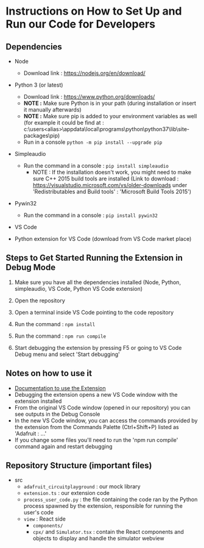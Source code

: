 # Instructions on How to Set Up and Run our Code for Developers

## Dependencies

- Node

  - Download link : https://nodejs.org/en/download/

- Python 3 (or latest)

  - Download link : https://www.python.org/downloads/
  - **NOTE :** Make sure Python is in your path (during installation or insert it manually afterwards)
  - **NOTE :** Make sure pip is added to your environment variables as well
    (for example it could be find at : c:\users\<alias>\appdata\local\programs\python\python37\lib\site-packages\pip)
  - Run in a console `python -m pip install --upgrade pip`

- Simpleaudio

  - Run the command in a console : `pip install simpleaudio`
    - NOTE : If the installation doesn't work, you might need to make sure C++ 2015 build tools are installed
      (Link to download : https://visualstudio.microsoft.com/vs/older-downloads under
      'Redistributables and Build tools' : 'Microsoft Build Tools 2015')

- Pywin32

  - Run the command in a console : `pip install pywin32`

- VS Code

- Python extension for VS Code (download from VS Code market place)

## Steps to Get Started Running the Extension in Debug Mode

1. Make sure you have all the dependencies installed (Node, Python, simpleaudio, VS Code, Python VS Code extension)

2. Open the repository

3. Open a terminal inside VS Code pointing to the code repository

4. Run the command : `npm install`

5. Run the command : `npm run compile`

6. Start debugging the extension by pressing F5 or going to VS Code Debug menu and select 'Start debugging'

## Notes on how to use it

- [Documentation to use the Extension](/docs/how-to-use.md)
- Debugging the extension opens a new VS Code window with the extension installed
- From the original VS Code window (opened in our repository) you can see outputs in the Debug Console
- In the new VS Code window, you can access the commands provided by the extension from the Commands Palette (Ctrl+Shift+P)
  listed as 'Adafruit : ...'
- If you change some files you'll need to run the 'npm run compile' command again and restart debugging

## Repository Structure (important files)

- src
  - `adafruit_circuitplayground` : our mock library
  - `extension.ts` : our extension code
  - `process_user_code.py` : the file containing the code ran by the Python process spawned by the extension, responsible for running the user's code
  - `view` : React side
    - `components/`
    - `cpx/` and `Simulator.tsx` : contain the React components and objects to display and handle the simulator webview
